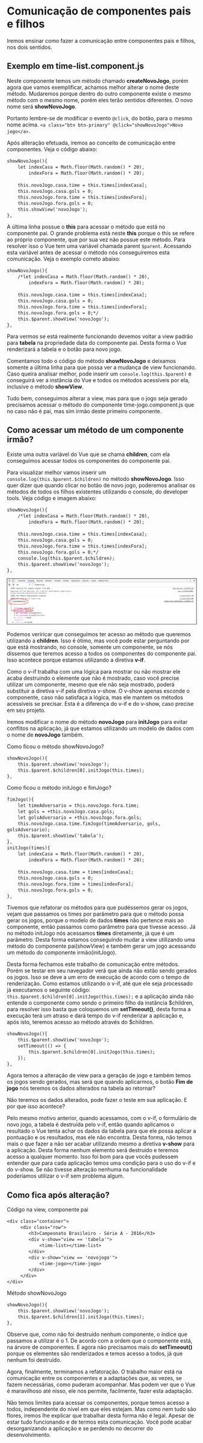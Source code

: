 # Comunicação de componentes pais e filhos

Iremos ensinar como fazer a comunicação entre componentes pais e filhos, nos dois sentidos.

## Exemplo em time-list.component.js

Neste componente temos um método chamado **createNovoJogo**, porém agora que vamos exemplificar, achamos melhor alterar o nome deste método. Mudaremos porque dentro do outro componente existe o mesmo método com o mesmo nome, porém eles terão sentidos diferentes. O novo nome será **showNovoJogo**.

Portanto lembre-se de modificar o evento `@click`, do botão, para o mesmo nome acima. `<a class="btn btn-primary" @click="showNovoJogo">Novo jogo</a>`.

Após alteração efetuada, iremos ao conceito de comunicação entre componentes. Veja o código abaixo:

```
showNovoJogo(){
    let indexCasa = Math.floor(Math.random() * 20),
        indexFora = Math.floor(Math.random() * 20);

    this.novoJogo.casa.time = this.times[indexCasa];
    this.novoJogo.casa.gols = 0;
    this.novoJogo.fora.time = this.times[indexFora];
    this.novoJogo.fora.gols = 0;
    this.showView('novoJogo');
},
```

A última linha possue o **this** para acessar o método que está no componente pai. O grande problema está neste **this** porque o this se refere ao próprio componente, que por sua vez não possue este método. Para resolver isso o Vue tem uma variável chamada parent `$parent`. Acessando esta variável antes de acessar o método nós conseguiremos esta comunicação. Veja o exemplo correto abaixo:

```
showNovoJogo(){
    /*let indexCasa = Math.floor(Math.random() * 20),
        indexFora = Math.floor(Math.random() * 20);

    this.novoJogo.casa.time = this.times[indexCasa];
    this.novoJogo.casa.gols = 0;
    this.novoJogo.fora.time = this.times[indexFora];
    this.novoJogo.fora.gols = 0;*/
    this.$parent.showView('novoJogo');
},
```

Para vermos se está realmente funcionando devemos voltar a view padrão para **tabela** na propriedade data do componente pai. Desta forma o Vue renderizará a tabela e o botão para novo jogo.

Comentamos todo o código do método **showNovoJogo** e deixamos somente a última linha para que possa ver a mudança de view funcionando. Caso queira analisar melhor, pode inserir um `console.log(this.$parent)` e conseguirá ver a instância do Vue e todos os métodos acessíveis por ela, inclusive o método **showView**.

Tudo bem, conseguimos alterar a view, mas para que o jogo seja gerado precisamos acessar o método do componente time-jogo.component.js que no caso não é pai, mas sim irmão deste primeiro componente.

## Como acessar um método de um componente irmão?

Existe uma outra variável do Vue que se chama **children**, com ela conseguimos acessar todos os componentes do componente pai.

Para visualizar melhor vamos inserir um `console.log(this.$parent.$children)` no método **showNovoJogo**. Isso quer dizer que quando clicar no botão de novo jogo, poderemos analisar os métodos de todos os filhos existentes utilizando o console, do developer tools. Veja código e imagem abaixo:

```
showNovoJogo(){
    /*let indexCasa = Math.floor(Math.random() * 20),
        indexFora = Math.floor(Math.random() * 20);

    this.novoJogo.casa.time = this.times[indexCasa];
    this.novoJogo.casa.gols = 0;
    this.novoJogo.fora.time = this.times[indexFora];
    this.novoJogo.fora.gols = 0;*/
    console.log(this.$parent.$children);
    this.$parent.showView('novoJogo');
},
```

![parent_children](./images/parent_children.png "parent_children")

Podemos veriricar que conseguimos ter acesso ao método que queremos utilizando a **children**. Isso é ótimo, mas você pode estar perguntando por que está mostrando, no console, somente um componente, se nós dissemos que teremos acesso a todos os componentes do componente pai. Isso acontece porque estamos utilizando a diretiva **v-if**.

Como o v-if trabalha com uma lógica para mostrar ou não mostrar ele acaba destruindo o elemente que não é mostrado, caso você precise utilizar um componente, mesmo que ele não seja mostrado, poderá substituir a diretiva v-if pela diretiva v-show. O v-show apenas esconde o componente, caso não satisfaça a lógica, mas ele mantem os métodos acessíveis se precisar. Esta é a diferença do v-if e do v-show, caso precise em seu projeto.

Iremos modificar o nome do método **novoJogo** para **initJogo** para evitar conflitos na aplicação, já que estamos utilizando um modelo de dados com o nome de **novoJogo** também.

Como ficou o método showNovoJogo?

```
showNovoJogo(){
    this.$parent.showView('novoJogo');
    this.$parent.$children[0].initJogo(this.times);
},
```

Como ficou o método initJogo e fimJogo?

```
fimJogo(){
    let timeAdversario = this.novoJogo.fora.time;
    let gols = +this.novoJogo.casa.gols;
    let golsAdversario = +this.novoJogo.fora.gols;
    this.novoJogo.casa.time.fimJogo(timeAdversario, gols, golsAdversario);
    this.$parent.showView('tabela');
},
initJogo(times){
    let indexCasa = Math.floor(Math.random() * 20),
        indexFora = Math.floor(Math.random() * 20);

    this.novoJogo.casa.time = times[indexCasa];
    this.novoJogo.casa.gols = 0;
    this.novoJogo.fora.time = times[indexFora];
    this.novoJogo.fora.gols = 0;
},
```

Tivemos que refatorar os métodos para que pudéssemos gerar os jogos, vejam que passamos os times por parâmetro para que o método possa gerar os jogos, porque o modelo de dados **times** não pertence mais ao componente, então passamos como parâmetro para que tivesse acesso. Já no método initJogo nós acessamos **times** diretamente, já que é um parâmetro. Desta forma estamos conseguindo mudar a view utilizando uma método do componente pai(showView) e também gerar um jogo acessando um método do componente irmão(initJogo).

Desta forma fechamos este trabalho de comunicação entre métodos. Porém se testar em seu navegador verá que ainda não estão sendo gerados os jogos. Isso se deve a um erro de execução de acordo com o tempo de renderização. Como estamos utilizando o v-if, até que ele seja processado já executamos o seguinte código: `this.$parent.$children[0].initJogo(this.times);` e a aplicação ainda não entende o componente como sendo o primeiro filho da instância $children, para resolver isso basta que coloquemos um **setTimeout()**, desta forma a execução terá um atraso e dará tempo do v-if renderizar a aplicação e, após isto, teremos acesso ao método através do $children.

```
showNovoJogo(){
    this.$parent.showView('novoJogo');
    setTimeout(() => {
        this.$parent.$children[0].initJogo(this.times);
    });
},
```

Agora temos a alteração de view para a geração de jogo e também temos os jogos sendo gerados, mas será que quando aplicarmos, o botão **Fim de jogo** nós teremos os dados alterados na tabela ao retornar?

Não teremos os dados alterados, pode fazer o teste em sua aplicação. E por que isso acontece?

Pelo mesmo motivo anterior, quando acessamos, com o v-if, o formulário de novo jogo, a tabela é destruída pelo v-if, então quando aplicamos o resultado o Vue tenta achar os dados da tabela para que ele possa aplicar a pontuação e os resultados, mas ele não encontra. Desta forma, não temos mais o que fazer a não ser acabar utilizando mesmo a diretiva **v-show** para a aplicação. Desta forma nenhum elemento será destruído e teremos acesso a qualquer momento. Isso foi bom para que vocês pudessem entender que para cada aplicação temos uma condição para o uso do v-if e do v-show. Se não tivesse alteração nenhuma na funcionalidade poderíamos utilizar o v-if sem problema algum.

## Como fica após alteração?

Código na view, componente pai

```
<div class="container">
     <div class="row">
        <h3>Campeonato Brasileiro - Série A - 2016</h3>
        <div v-show="view == 'tabela'">
            <time-list></time-list>
        </div>
        <div v-show="view == 'novojogo'">
            <time-jogo></time-jogo>
        </div>
     </div>
</div>
```

Método showNovoJogo

```
showNovoJogo(){
    this.$parent.showView('novoJogo');
    this.$parent.$children[1].initJogo(this.times);
},
```

Observe que, como não foi destruído nenhum componente, o índice que passamos a utilizar é o 1. De acordo com a ordem que o componente está, na árvore de componentes. E agora não precisamos mais do **setTimeout()** porque os elementes são renderizados e temos acesso a todos, já que nenhum foi destruído.

Agora, finalmente, terminamos a refatoração. O trabalho maior está na comunicação entre os componentes e a adaptações que, as vezes, se fazem necessárias, como puderam acompanhar. Mas podem ver que o Vue é maravilhoso até nisso, ele nos permite, facilmente, fazer esta adaptação.

Não temos limites para acessar os componentes, porque temos acesso a todos, independente do nível em que eles estejam. Mas como nem tudo são flores, iremos lhe explicar que trabalhar desta forma não é legal. Apesar de estar tudo funcionando e de termos esta comunicação. Você pode acabar desorganizando a aplicação e se perdendo no decorrer do desenvolvimento.